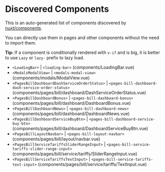 # Discovered Components

This is an auto-generated list of components discovered by [nuxt/components](https://github.com/nuxt/components).

You can directly use them in pages and other components without the need to import them.

**Tip:** If a component is conditionally rendered with `v-if` and is big, it is better to use `Lazy` or `lazy-` prefix to lazy load.

- `<LoadingBar>` | `<loading-bar>` (components/LoadingBar.vue)
- `<ModalsModalView>` | `<modals-modal-view>` (components/modals/ModalView.vue)
- `<PagesBillDashboardDashServiceOrderStatus>` | `<pages-bill-dashboard-dash-service-order-status>` (components/pages/bill/dashboard/DashServiceOrderStatus.vue)
- `<PagesBillDashboardBonus>` | `<pages-bill-dashboard-bonus>` (components/pages/bill/dashboard/DashboardBonus.vue)
- `<PagesBillDashboardNews>` | `<pages-bill-dashboard-news>` (components/pages/bill/dashboard/DashboardNews.vue)
- `<PagesBillDashboardServiceBuyBtn>` | `<pages-bill-dashboard-service-buy-btn>` (components/pages/bill/dashboard/DashboardServiceBuyBtn.vue)
- `<PagesBillLayoutNavbar>` | `<pages-bill-layout-navbar>` (components/pages/bill/layout/navbar.vue)
- `<PagesBillServiceTariffsSliderRangeInput>` | `<pages-bill-service-tariffs-slider-range-input>` (components/pages/bill/service/tariffs/SliderRangeInput.vue)
- `<PagesBillServiceTariffsTextInput>` | `<pages-bill-service-tariffs-text-input>` (components/pages/bill/service/tariffs/TextInput.vue)
